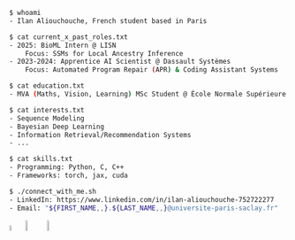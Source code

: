 ```bash
$ whoami
- Ilan Aliouchouche, French student based in Paris

$ cat current_x_past_roles.txt
- 2025: BioML Intern @ LISN
    Focus: SSMs for Local Ancestry Inference
- 2023-2024: Apprentice AI Scientist @ Dassault Systèmes
    Focus: Automated Program Repair (APR) & Coding Assistant Systems

$ cat education.txt
- MVA (Maths, Vision, Learning) MSc Student @ École Normale Supérieure Paris-Saclay

$ cat interests.txt
- Sequence Modeling
- Bayesian Deep Learning
- Information Retrieval/Recommendation Systems
- ...

$ cat skills.txt
- Programming: Python, C, C++
- Frameworks: torch, jax, cuda

$ ./connect_with_me.sh
- LinkedIn: https://www.linkedin.com/in/ilan-aliouchouche-752722277
- Email: "${FIRST_NAME,,}.${LAST_NAME,,}@universite-paris-saclay.fr"⠀⠀⠀⠀⠀
```

<p align="left">
    <img src="https://66.media.tumblr.com/tumblr_macx4vgB5f1rfjowdo1_500.gif" alt="r2" width="5%" />
    <img src="https://i.gifer.com/origin/4b/4b55a5c5f95757c8d56c089051fa21f7_w200.gif" alt="nrt" width="7%" />
    <img src="https://media.tenor.com/U4f1c71-YVMAAAAM/richtofen-summoning-key.gif" alt="nrt" width="7%" />
</p>
